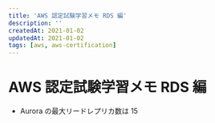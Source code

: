 ```yaml
---
title: 'AWS 認定試験学習メモ RDS 編'
description: ''
createdAt: 2021-01-02
updatedAt: 2021-01-02
tags: [aws, aws-certification]
---
```


# AWS 認定試験学習メモ RDS 編

- Aurora の最大リードレプリカ数は 15
